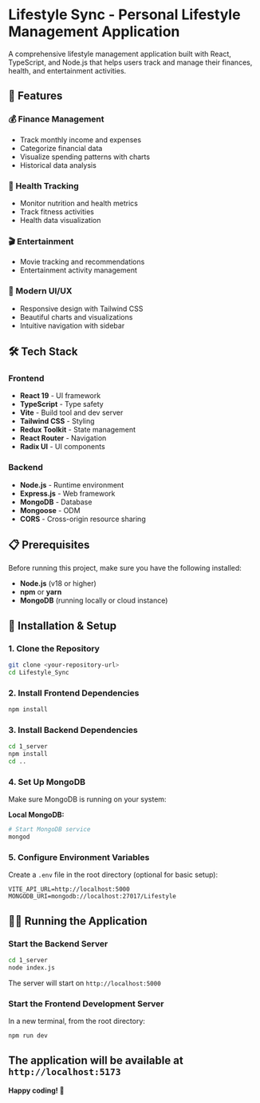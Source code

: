 # Lifestyle Sync - Personal Lifestyle Management Application

A comprehensive lifestyle management application built with React, TypeScript, and Node.js that helps users track and manage their finances, health, and entertainment activities.

## 🚀 Features

### 💰 Finance Management
- Track monthly income and expenses
- Categorize financial data
- Visualize spending patterns with charts
- Historical data analysis

### 🏥 Health Tracking
- Monitor nutrition and health metrics
- Track fitness activities
- Health data visualization

### 🎬 Entertainment
- Movie tracking and recommendations
- Entertainment activity management

### 🎨 Modern UI/UX
- Responsive design with Tailwind CSS
- Beautiful charts and visualizations
- Intuitive navigation with sidebar

## 🛠️ Tech Stack

### Frontend
- **React 19** - UI framework
- **TypeScript** - Type safety
- **Vite** - Build tool and dev server
- **Tailwind CSS** - Styling
- **Redux Toolkit** - State management
- **React Router** - Navigation
- **Radix UI** - UI components

### Backend
- **Node.js** - Runtime environment
- **Express.js** - Web framework
- **MongoDB** - Database
- **Mongoose** - ODM
- **CORS** - Cross-origin resource sharing

## 📋 Prerequisites

Before running this project, make sure you have the following installed:

- **Node.js** (v18 or higher)
- **npm** or **yarn**
- **MongoDB** (running locally or cloud instance)

## 🚀 Installation & Setup

### 1. Clone the Repository

```bash
git clone <your-repository-url>
cd Lifestyle_Sync
```

### 2. Install Frontend Dependencies

```bash
npm install
```

### 3. Install Backend Dependencies

```bash
cd 1_server
npm install
cd ..
```

### 4. Set Up MongoDB

Make sure MongoDB is running on your system:

**Local MongoDB:**
```bash
# Start MongoDB service
mongod
```

### 5. Configure Environment Variables

Create a `.env` file in the root directory (optional for basic setup):

```env
VITE_API_URL=http://localhost:5000
MONGODB_URI=mongodb://localhost:27017/Lifestyle
```

## 🏃‍♂️ Running the Application

### Start the Backend Server

```bash
cd 1_server
node index.js
```

The server will start on `http://localhost:5000`

### Start the Frontend Development Server

In a new terminal, from the root directory:

```bash
npm run dev
```

The application will be available at `http://localhost:5173`
---

**Happy coding! 🎉**
